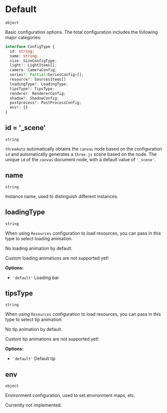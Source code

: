# Default
`object`

Basic configuration options.
The total configuration includes the following major categories:

```typescript
interface ConfigType {
  id: string;
  name: string;
  size: SizeConfigType;
  light?: LightItems[];
  camera: CameraConfig;
  series?: Partial<SeriesConfig>[];
  resource?: SourcesItems[]
  loadingType?: LoadingType;
  tipsType?: TipsType;
  renderer: RendererConfig;
  shadow?: ShadowConfig;
  postprocess?: PostProcessConfig;
  env?: {} 
}
```

## id = '\_scene'

`string`

`threeAuto` automatically obtains the `canvas` node based on the configuration `id` and automatically generates a `three.js` scene based on the node.
The unique `id` of the `canvas` document node, with a default value of `'_scene'`.

## name

`string`

Instance name, used to distinguish different instances.

## loadingType

`string`

When using `Resources` configuration to load resources, you can pass in this type to select loading animation.

No loading animation by default.

Custom loading animations are not supported yet!

**Options:**

- `'default'` Loading bar

## tipsType

`string`

When using `Resources` configuration to load resources, you can pass in this type to select tip animation.

No tip animation by default.

Custom tip animations are not supported yet!

**Options:**

- `'default'` Default tip

## env

`object`

Environment configuration, used to set environment maps, etc.

Currently not implemented.